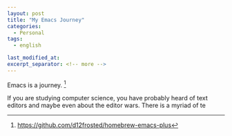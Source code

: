 ```yaml
---
layout: post
title: "My Emacs Journey"
categories:
  - Personal
tags:
  - english

last_modified_at: 
excerpt_separator: <!-- more -->
---
```


Emacs is a journey. [^1]
[^1]: https://github.com/d12frosted/homebrew-emacs-plus

If you are studying computer science, you have probably heard of text editors and maybe even about the editor wars. There is a myriad of te